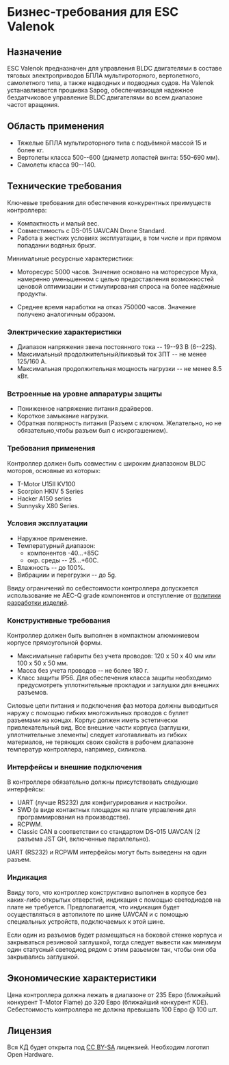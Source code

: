 # Бизнес-требования для ESC Valenok

## Назначение

ESC Valenok предназначен для управления BLDC двигателями в составе тяговых электроприводов БПЛА мультироторного, 
вертолетного, самолетного типа, а также надводных и подводных судов.
На Valenok устанавливается прошивка Sapog, обеспечивающая надежное бездатчиковое управление BLDC двигателями во всем диапазоне частот вращения.

## Область применения

* Тяжелые БПЛА мультироторного типа с подъёмной массой 15 и более кг.
* Вертолеты класса 500--600 (диаметр лопастей винта: 550-690 мм).
* Самолеты класса 90--140.
 
## Технические требования

Ключевые требования для обеспечения конкурентных преимуществ контроллера:

* Компактность и малый вес.
* Совместимость с DS-015 UAVCAN Drone Standard.
* Работа в жестких условиях эксплуатации, в том числе и при прямом попадании водяных брызг.

Минимальные ресурсные характеристики:

* Моторесурс 5000 часов.
  Значение основано на моторесурсе Myxa, намеренно уменьшенном с целью предоставления возможностей ценовой оптимизации и
  стимулирования спроса на более надёжные продукты.

* Среднее время наработки на отказ 750000 часов.
  Значение получено аналогичным образом.

### Электрические характеристики

* Диапазон напряжения звена постоянного тока -- 19--93 В (6--22S).
* Максимальный продолжительный/пиковый ток ЗПТ -- не менее 125/160 А.
* Максимальная продолжительная мощность нагрузки -- не менее 8.5 кВт.

### Встроенные на уровне аппаратуры защиты
 
* Пониженное напряжение питания драйверов.
* Короткое замыкание нагрузки.
* Обратная полярность питания (Разъем с ключом. Желательно, но не обязательно,чтобы разъем был с искрогашением).

### Требования применения

Контроллер должен быть совместим с широким диапазоном BLDC моторов, основные из которых:

* T-Motor U15II KV100
* Scorpion HKIV 5 Series
* Hacker A150 series
* Sunnysky X80 Series.

### Условия эксплуатации

* Наружное применение.
* Температурный диапазон:
  * компонентов -40...+85С
  * окр. среды -- 25...+60С.
* Влажность -- до 100%.
* Вибрациии и перегрузки -- до 5g.

Ввиду ограничений по себестоимости контроллера допускается использование не AEC-Q grade компонентов и отступление от [политики 
разработки изделий](https://forum.zubax.com/t/electrical-and-electromechanical-systems-design-policy/1541).

### Конструктивные требования

Контроллер должен быть выполнен в компактном алюминиевом корпусе прямоугольной формы.

- Максимальные габариты без учета проводов: 120 х 50 х 40 мм или 100 х 50 х 50 мм.
- Масса без учета проводов -- не более 180 г.
- Класс защиты IP56. Для обеспечения класса защиты необходимо предусмотреть уплотнительные прокладки и заглушки для внешних разъемов.

Силовые цепи питания и подключения фаз мотора должны выводиться наружу с помощью гибких многожильных проводов с буллет разъемами на концах. 
Корпус должен иметь эстетически привлекательный вид. Все внешние части корпуса (заглушки, уплотнительные элементы) следует изготавливать из
гибких материалов, не теряющих своих свойств в рабочем диапазоне температур контроллера, например, силикона. 

### Интерфейсы и внешние подключения

В контроллере обязательно должны присутствовать следующие интерфейсы:

* UART (лучше RS232) для конфигурирования и настройки.
* SWD (в виде контактных площадок на плате управления для программирования на производстве).
* RCPWM.
* Classic CAN в соответствии со стандартом DS-015 UAVCAN  (2 разъема JST GH, включенные параллельно).

UART (RS232) и RCPWM интерфейсы могут быть выведены на один разъем.

### Индикация

Ввиду того, что контроллер конструктивно выполнен в корпусе без каких-либо открытых отверстий, индикация с помощью светодиодов на плате не требуется.
Предполагается, что индикация будет осуществляться в автопилоте по шине UAVCAN и с помощью специальных устройств, подключаемых к этой шине. 

Если один из разъемов будет размещаться на боковой стенке корпуса и закрываться резиновой заглушкой, тогда следует вывести как минимум один статусный 
светодиод рядом с этим разьемом так, чтобы они оба закрывались заглушкой.

## Экономические характеристики

Цена контроллера должна лежать в диапазоне от 235 Евро (ближайший конкурент T-Motor Flame) до 320 Евро (ближайший конкурент KDE).
Себестоимость контроллера не должна превышать 100 Евро @ 100 шт.

## Лицензия

Вся КД будет открыта под [CC BY-SA](https://creativecommons.org/licenses/by-sa/4.0/) лицензией. Необходим логотип Open Hardware.

